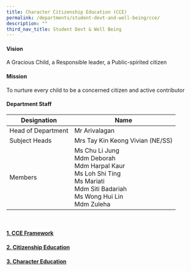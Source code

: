 ```yaml
---
title: Character Citizenship Education (CCE)
permalink: /departments/student-devt-and-well-being/cce/
description: ""
third_nav_title: Student Devt & Well Being
---
```

#### Vision

A Gracious Child, a Responsible leader, a Public-spirited citizen  

#### Mission

To nurture every child to be a concerned citizen and active contributor  

#### Department Staff


|     Designation    |                                                                                 Name                                                                                 |
|------------------|--------------------------------------------------------------------------------------------------------------------------------------------------------------------|
| Head of Department | Mr Arivalagan                                                                                             
| Subject Heads      | Mrs Tay Kin Keong Vivian (NE/SS)                                                               
| Members            | Ms Chu Li Jung <br>Mdm Deborah<br>Mdm Harpal Kaur<br>Ms Loh Shi Ting<br>Ms Mariati<br>Mdm Siti Badariah<br>Ms Wong Hui Lin<br>Mdm Zuleha

<br>

#### [1. CCE Framework](https://greenridgepri.moe.edu.sg/cce1/)

#### [2. Citizenship Education](https://greenridgepri.moe.edu.sg/cce2/)

#### [3. Character Education](https://greenridgepri.moe.edu.sg/cce3/)